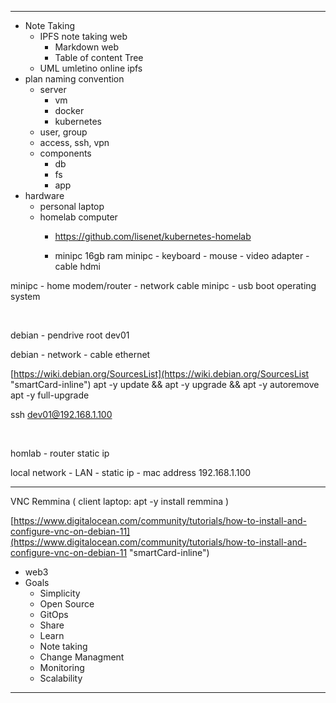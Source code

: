 
-----
- Note Taking
  - IPFS note taking web
    - Markdown web
    - Table of content Tree
  - UML umletino online ipfs
- plan naming convention
  - server
    - vm
    - docker
    - kubernetes
  - user, group
  - access, ssh, vpn
  - components
    - db
    - fs
    - app
- hardware
  - personal laptop
  - homelab computer
    - https://github.com/lisenet/kubernetes-homelab
   
    - minipc 16gb ram
minipc - keyboard - mouse - video adapter - cable hdmi

minipc - home modem/router - network cable
minipc - usb boot operating system

‌

debian - pendrive
root
dev01

debian - network - cable ethernet


[https://wiki.debian.org/SourcesList](https://wiki.debian.org/SourcesList "smartCard-inline")
apt -y update && apt -y upgrade && apt -y autoremove
apt -y full-upgrade

ssh dev01@192.168.1.100

‌

homlab - router
static ip

local network - LAN - static ip - mac address 192.168.1.100

---

VNC
Remmina
( client laptop: apt -y install remmina )

[https://www.digitalocean.com/community/tutorials/how-to-install-and-configure-vnc-on-debian-11](https://www.digitalocean.com/community/tutorials/how-to-install-and-configure-vnc-on-debian-11 "smartCard-inline")
   

  - web3
- Goals
  - Simplicity
  - Open Source
  - GitOps
  - Share
  - Learn
  - Note taking
  - Change Managment
  - Monitoring
  - Scalability

-----

